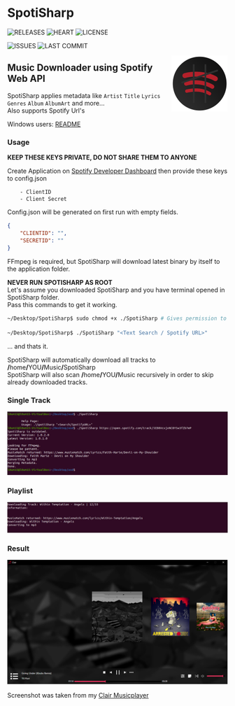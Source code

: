 # SpotiSharp
![RELEASES](https://img.shields.io/github/v/release/L0um15/SpotiSharp?include_prereleases&style=flat-square)
![HEART](https://img.shields.io/static/v1?label=made+with&message=❤&color=red&style=flat-square)
![LICENSE](https://img.shields.io/github/license/L0um15/SpotiSharp?style=flat-square)

![ISSUES](https://img.shields.io/github/issues/L0um15/SpotiSharp?style=flat-square)
![LAST COMMIT](https://img.shields.io/github/last-commit/L0um15/SpotiSharp?style=flat-square)

<img align="right" src=".github/images/icon.png" width="128px" height="128px" />

## Music Downloader using Spotify Web API

SpotiSharp applies metadata like `Artist` `Title` `Lyrics` `Genres` `Album` `AlbumArt` and more...<br />
Also supports Spotify Url's

Windows users: [README](README.md)

### Usage

**KEEP THESE KEYS PRIVATE, DO NOT SHARE THEM TO ANYONE**

Create Application on [Spotify Developer Dashboard](https://developer.spotify.com/dashboard/) then provide these keys to config.json

        - ClientID
        - Client Secret

Config.json will be generated on first run with empty fields.
```json
{
    "CLIENTID": "",
    "SECRETID": "" 
}
```

FFmpeg is required, but SpotiSharp will download latest binary by itself to the application folder.

**NEVER RUN SPOTISHARP AS ROOT**<br/>
Let's assume you downloaded SpotiSharp and you have terminal opened in SpotiSharp folder.<br/>
Pass this commands to get it working.

```sh
~/Desktop/SpotiSharp$ sudo chmod +x ./SpotiSharp # Gives permission to execute as program.

~/Desktop/SpotiSharp$ ./SpotiSharp "<Text Search / Spotify URL>"
```
... and thats it.

SpotiSharp will automatically download all tracks to <b>/</b>home<b>/</b>YOU<b>/</b>Music<b>/</b>SpotiSharp<br/>
SpotiSharp will also scan <b>/</b>home<b>/</b>YOU<b>/</b>Music recursively in order to skip already downloaded tracks.

### Single Track

<img src=".github/images/preview-linux.png"/><br />

### Playlist

<img src=".github/images/preview-linux2.png"/><br />

### Result

<img src=".github/images/result.png" />

Screenshot was taken from my [Clair Musicplayer](https://github.com/L0um15/Clair-Musicplayer)

